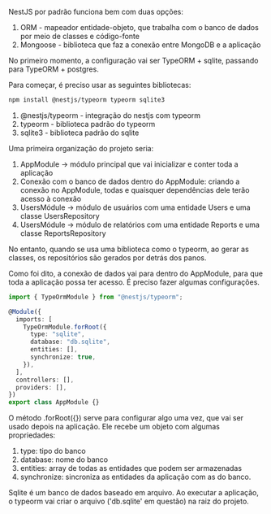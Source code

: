 NestJS por padrão funciona bem com duas opções:

1. ORM - mapeador entidade-objeto, que trabalha com o banco de dados por meio de classes e código-fonte
2. Mongoose - biblioteca que faz a conexão entre MongoDB e a aplicação

No primeiro momento, a configuração vai ser TypeORM + sqlite, passando para TypeORM + postgres.

Para começar, é preciso usar as seguintes bibliotecas:

```bash
npm install @nestjs/typeorm typeorm sqlite3
```

1. @nestjs/typeorm - integração do nestjs com typeorm
2. typeorm - biblioteca padrão do typeorm
3. sqlite3 - biblioteca padrão do sqlite

Uma primeira organização do projeto seria:

1. AppModule -> módulo principal que vai inicializar e conter toda a aplicação
2. Conexão com o banco de dados dentro do AppModule: criando a conexão no AppModule, todas e quaisquer dependências dele terão acesso à conexão
3. UsersMódule -> módulo de usuários com uma entidade Users e uma classe UsersRepository
4. UsersMódule -> módulo de relatórios com uma entidade Reports e uma classe ReportsRepository

No entanto, quando se usa uma biblioteca como o typeorm, ao gerar as classes, os repositórios são gerados por detrás dos panos.

Como foi dito, a conexão de dados vai para dentro do AppModule, para que toda a aplicação possa ter acesso. É preciso fazer algumas configurações.

```typescript
import { TypeOrmModule } from "@nestjs/typeorm";

@Module({
  imports: [
    TypeOrmModule.forRoot({
      type: "sqlite",
      database: "db.sqlite",
      entities: [],
      synchronize: true,
    }),
  ],
  controllers: [],
  providers: [],
})
export class AppModule {}
```

O método .forRoot({}) serve para configurar algo uma vez, que vai ser usado depois na aplicação. Ele recebe um objeto com algumas propriedades:

1. type: tipo do banco
2. database: nome do banco
3. entities: array de todas as entidades que podem ser armazenadas
4. synchronize: sincroniza as entidades da aplicação com as do banco.

Sqlite é um banco de dados baseado em arquivo. Ao executar a aplicação, o typeorm vai criar o arquivo ('db.sqlite' em questão) na raiz do projeto.
